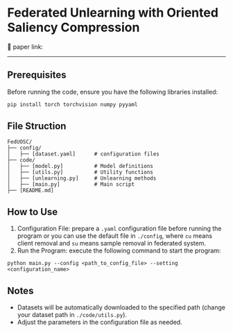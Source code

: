 # Federated Unlearning with Oriented Saliency Compression

🔗 paper link:  

---

## Prerequisites

Before running the code, ensure you have the following libraries installed:

```bash
pip install torch torchvision numpy pyyaml
```

## File Struction

```
FedUOSC/
├── config/
│   ├── [dataset.yaml]      # configuration files
├── code/
│   ├── [model.py]          # Model definitions
│   ├── [utils.py]          # Utility functions
│   ├── [unlearning.py]     # Unlearning methods
│   ├── [main.py]           # Main script
├── [README.md]             
```

## How to Use
1. Configuration File: prepare a `.yaml` configuration file before running the program or you can use the default file in `./config`, where `cu` means client removal and `su` means sample removal in federated system. 
2. Run the Program: execute the following command to start the program:

```
python main.py --config <path_to_config_file> --setting <configuration_name>
```

## Notes
- Datasets will be automatically downloaded to the specified path (change your dataset path in `./code/utils.py`).
- Adjust the parameters in the configuration file as needed.
